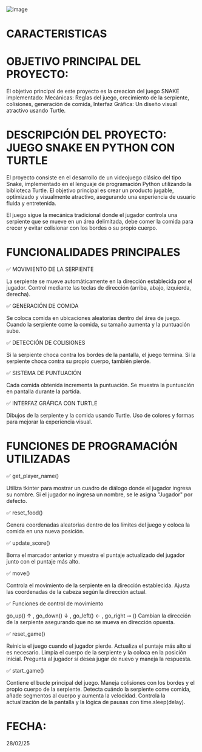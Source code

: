 ![image](https://github.com/user-attachments/assets/9686a3b3-14ca-461d-ae70-b4f5d0c9b602)

# CARACTERISTICAS
# OBJETIVO PRINCIPAL DEL PROYECTO:

El objetivo principal de este proyecto es la creacion del juego SNAKE implementado: Mecánicas: Reglas del juego, crecimiento de la serpiente, colisiones, generación de comida, Interfaz Gráfica: Un diseño visual atractivo usando Turtle.

# DESCRIPCIÓN DEL PROYECTO: JUEGO SNAKE EN PYTHON CON TURTLE

El proyecto consiste en el desarrollo de un videojuego clásico del tipo Snake, implementado en el lenguaje de programación Python utilizando la biblioteca Turtle. El objetivo principal es crear un producto jugable, optimizado y visualmente atractivo, asegurando una experiencia de usuario fluida y entretenida.

El juego sigue la mecánica tradicional donde el jugador controla una serpiente que se mueve en un área delimitada, debe comer la comida para crecer y evitar colisionar con los bordes o su propio cuerpo.

# FUNCIONALIDADES PRINCIPALES

✅ MOVIMIENTO DE LA SERPIENTE

La serpiente se mueve automáticamente en la dirección establecida por el jugador.
Control mediante las teclas de dirección (arriba, abajo, izquierda, derecha).

✅ GENERACIÓN DE COMIDA

Se coloca comida en ubicaciones aleatorias dentro del área de juego.
Cuando la serpiente come la comida, su tamaño aumenta y la puntuación sube.

✅ DETECCIÓN DE COLISIONES

Si la serpiente choca contra los bordes de la pantalla, el juego termina.
Si la serpiente choca contra su propio cuerpo, también pierde.

✅ SISTEMA DE PUNTUACIÓN

Cada comida obtenida incrementa la puntuación.
Se muestra la puntuación en pantalla durante la partida.

✅ INTERFAZ GRÁFICA CON TURTLE

Dibujos de la serpiente y la comida usando Turtle.
Uso de colores y formas para mejorar la experiencia visual.

# FUNCIONES DE PROGRAMACIÓN UTILIZADAS

✅ get_player_name()

Utiliza tkinter para mostrar un cuadro de diálogo donde el jugador ingresa su nombre.
Si el jugador no ingresa un nombre, se le asigna "Jugador" por defecto.

✅ reset_food()

Genera coordenadas aleatorias dentro de los límites del juego y coloca la comida en una nueva posición.

✅ update_score()

Borra el marcador anterior y muestra el puntaje actualizado del jugador junto con el puntaje más alto.

✅ move()

Controla el movimiento de la serpiente en la dirección establecida.
Ajusta las coordenadas de la cabeza según la dirección actual.

✅ Funciones de control de movimiento

go_up() ↑ , go_down() ↓ , go_left() ← , go_right ➞ ()
Cambian la dirección de la serpiente asegurando que no se mueva en dirección opuesta.

✅ reset_game()

Reinicia el juego cuando el jugador pierde.
Actualiza el puntaje más alto si es necesario.
Limpia el cuerpo de la serpiente y la coloca en la posición inicial.
Pregunta al jugador si desea jugar de nuevo y maneja la respuesta.

✅ start_game()

Contiene el bucle principal del juego.
Maneja colisiones con los bordes y el propio cuerpo de la serpiente.
Detecta cuándo la serpiente come comida, añade segmentos al cuerpo y aumenta la velocidad.
Controla la actualización de la pantalla y la lógica de pausas con time.sleep(delay).

# FECHA:

28/02/25


